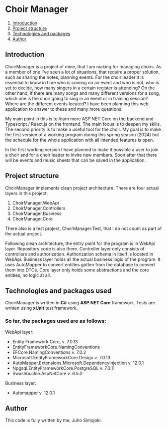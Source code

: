 # Choir Manager

1. [Introduction](#introduction) 
2. [Project structure](#project-structure)
3. [Technologies and packages](#technologies-and-packages-used)
4. [Author](#author)

## Introduction

ChoirManager is a project of mine, that I am making for managing choirs. As a member of one I've seen a lot of 
situations, that require a proper solution, such as sharing the notes, planning events. For the choir leader it is
essential to know in time who is coming on an event and who is not, who is yet to decide, how many singers in a certain
register is attending? On the other hand, if there are many songs and many different versions for a song, which one is
the choir going to sing in an event or in training session? Where are the different events located? I have been
planning this web application to answer to these and many more questions.

My main point in this is to learn more ASP.NET Core on the backend and Typescript / React.js on the frontend. The main
focus is to deepen my skills. The second priority is to make a useful tool for the choir. My goal is to make the first
version of a working program during this spring season (2024) but the schedule for the whole application with all
intended features is open.

In the first working version I have planned to make it possible a user to join a choir and for a choir leader to invite
new members. Soon after that there will be events and music sheets that can be saved in the application.

## Project structure

ChoirManager implements clean project architecture. There are four actual layers in this project:
1. ChoirManager.WebApi
2. ChoirManager.Controllers
3. ChoirManager.Business
4. ChoirManager.Core

There also is a test project, ChoirManager.Test, that I do not count as part of the actual project.

Following clean architecture, the entry point for the program is in WebApi layer. Repository code is also there.
Controller layer only consists of controllers and authorization. Authorization schema in itself is located in WebApi.
Business layer holds all the actual business logic of the program. It uses AutoMapper to convert entities gotten from
the database to convert them into DTOs. Core layer only holds some abstractions and the core entities, no logic at all.

## Technologies and packages used

ChoirManager is written in __C#__ using __ASP.NET Core__ framework. Tests are written using __xUnit__ test framework.

### So far, the packages used are as follows:

WebApi layer:
* Entity Framework Core, v. 7.0.13
* EntityFrameworkCore.NamingConventions
* EFCore.NamingConventions v. 7.0.2
* Microsoft.EntityFrameworkCore.Design v. 7.0.13
* AutoMapper.Extensions.Microsoft.DependencyInjection v. 12.0.1
* Npgsql.EntityFrameworkCore.PostgreSQL v. 7.0.11
* Swashbuckle.AspNetCore v. 6.5.0

Business layer:
* Automapper v. 12.0.1

## Author

This code is fully written by me, Juho Simojoki.